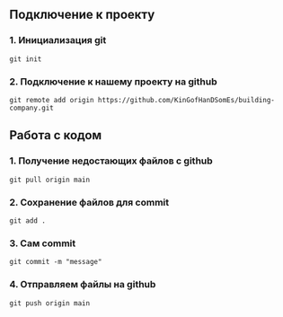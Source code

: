 ## Подключение к проекту
### 1. Инициализация git
```
git init
```
### 2. Подключение к нашему проекту на github
```
git remote add origin https://github.com/KinGofHanDSomEs/building-company.git
```
## Работа с кодом
### 1. Получение недостающих файлов с github
```
git pull origin main
```
### 2. Сохранение файлов для commit 
```
git add .
```
### 3. Сам commit
```
git commit -m "message"
```
### 4. Отправляем файлы на github
```
git push origin main
```
